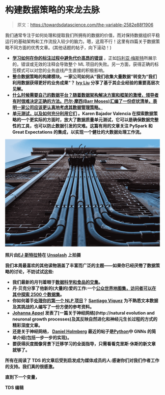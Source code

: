 # 构建数据策略的来龙去脉

> 原文：<https://towardsdatascience.com/the-variable-2582e88f1906>

我们通常专注于如何处理和提取我们所拥有的数据的价值，而对保持数据组织平稳运行的基础架构和工作流投入较少的脑力。嗯，这周不行！这里有四篇关于数据策略不同方面的优秀文章。(其他话题的帖子，向下滚动！)

*   [**学习如何在你的标注过程中避免代价高昂的错误**](/avoiding-top-pitfalls-in-annotation-projects-a3165c5e278f) 。正如[玛利亚·梅斯特](https://medium.com/u/7e4830fd2369?source=post_page-----2582e88f1906--------------------------------)所展示的，错误或无效的注释会导致整个 ML 项目的失败。另一方面，获得正确的标签模式可以对您的业务底线产生直接的积极影响。
*   [](/connect-the-dots-in-data-strategy-56f65a1e63a5)**整合数据策略的构建模块。一家公司如何从“我们收集大量数据”转变为“我们利用数据获得更好的业务成果”？ [Ivy Liu](https://medium.com/u/71fa5614d897?source=post_page-----2582e88f1906--------------------------------) 分享了基于其企业经验的重要高层次见解。**
*   **[**什么时候需要自己的数据平台？随着数据架构解决方案和框架的激增，领导者有时很难决定正确的方法。巴尔·摩西(Barr Moses)汇编了一份症状清单，表明一家公司应该更认真地考虑其数据管理策略。**](/building-a-data-platform-7-signs-its-time-to-invest-in-data-quality-c0822a9c2177)**
*   **[**单元测试，以及如何充分利用它们**](/data-quality-unit-tests-in-pyspark-using-great-expectations-e2e2c0a2c102) 。Karen Bajador Valencia 在探索数据策略的一个更实际的方面时，放大了数据质量单元测试，它可以是确保数据完整性的工具，也可以防止数据引发的灾难。这篇有用的文章关注 PySpark 和 Great Expectations 的集成，以实现一个健壮的大数据处理工作流。**

**![](img/330146377af2c45236511882c97954a5.png)**

**照片由[EJ·斯特拉特](https://unsplash.com/@xoforoct?utm_source=medium&utm_medium=referral)在 [Unsplash](https://unsplash.com?utm_source=medium&utm_medium=referral) 上拍摄**

**我们本周最喜欢的其他读物涵盖了丰富而广泛的主题——如果你已经厌倦了数据策略的讨论，不妨试试这些:**

*   **我们最新的月刊着眼于[数据科学和食品的交集](/march-edition-data-and-the-food-we-eat-56a2861c8b0c)。**
*   **丹·贝克分享了他新的(大量的)爱的工作:一个[公众世界地图集，访问者可以在其中探索 2500 个数据集](/ive-built-a-public-world-atlas-with-2-500-datasets-to-explore-8b9ae799e345)。**
*   **你如何着手[处理你的第一个 NLP 项目](/approaching-your-first-nlp-project-7f3df530d350)？ [Santiago Víquez](https://medium.com/u/85c82fdad717?source=post_page-----2582e88f1906--------------------------------) 为不熟悉文本数据及其挑战的人编写了一份方便的参考资料。**
*   **[Johanna Appel](https://medium.com/u/ede7381126aa?source=post_page-----2582e88f1906--------------------------------) 发表了[一篇关于神经网络](http://natural evolution and neuronal growth processes)及其反映自然进化和神经元生长过程的方式的精彩深度文章。**
*   **还是关于神经网络， [Daniel Holmberg](https://medium.com/u/2d27baf27007?source=post_page-----2582e88f1906--------------------------------) 最近的帖子是[Python](/graph-neural-networks-in-python-c310c7c18c83)中 GNNs 的简单介绍(包括一步一步的实现)。**
*   **要获得灰度图像背景下迁移学习的全面指导，只需看看克里斯·休斯的新文章就够了。**

**所有在阅读了 TDS 的文章后受到启发成为媒体成员的人:感谢你们对我们作者工作的支持。我们真的很感激。**

**直到下一个变量，**

**TDS 编辑**